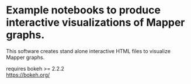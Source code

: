 # Example notebooks to produce interactive visualizations of Mapper graphs.

This software creates stand alone interactive HTML files to visualize Mapper graphs.  

requires bokeh >= 2.2.2  
https://bokeh.org/
